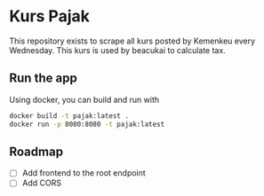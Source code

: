 # Kurs Pajak

This repository exists to scrape all kurs posted by Kemenkeu every Wednesday. This kurs is used by beacukai to calculate tax.

## Run the app
Using docker, you can build and run with
```sh
docker build -t pajak:latest .
docker run -p 8080:8080 -t pajak:latest
```

## Roadmap
- [ ] Add frontend to the root endpoint
- [ ] Add CORS